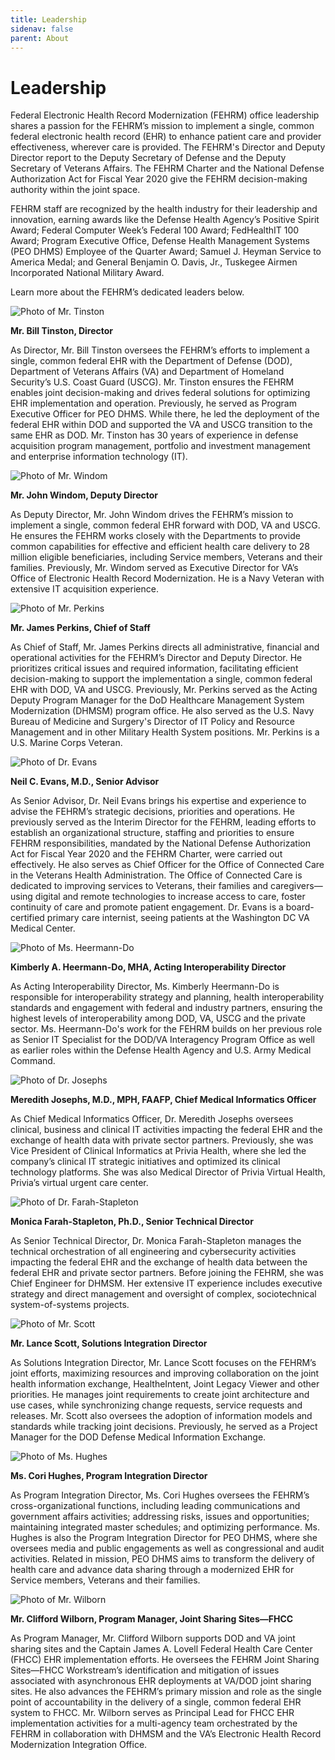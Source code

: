 ```yaml
---
title: Leadership
sidenav: false
parent: About
---
```

# Leadership

Federal Electronic Health Record Modernization (FEHRM) office leadership shares a passion for the FEHRM’s mission to implement a single, common federal electronic health record (EHR) to enhance patient care and provider effectiveness, wherever care is provided. The FEHRM's Director and Deputy Director report to the Deputy Secretary of Defense and the Deputy Secretary of Veterans Affairs. The FEHRM Charter and the National Defense Authorization Act for Fiscal Year 2020 give the FEHRM decision-making authority within the joint space. 

FEHRM staff are recognized by the health industry for their leadership and innovation, earning awards like the Defense Health Agency’s Positive Spirit Award; Federal Computer Week’s Federal 100 Award; FedHealthIT 100 Award; Program Executive Office, Defense Health Management Systems (PEO DHMS) Employee of the Quarter Award; Samuel J. Heyman Service to America Medal; and General Benjamin O. Davis, Jr., Tuskegee Airmen Incorporated National Military Award.

Learn more about the FEHRM’s dedicated leaders below. 

![Photo of Mr. Tinston](/images/tinston.jpg "Mr. Tinston")

**Mr. Bill Tinston, Director**

As Director, Mr. Bill Tinston oversees the FEHRM’s efforts to implement a single, common federal EHR with the Department of Defense (DOD), Department of Veterans Affairs (VA) and Department of Homeland Security’s U.S. Coast Guard (USCG). Mr. Tinston ensures the FEHRM enables joint decision-making and drives federal solutions for optimizing EHR implementation and operation. Previously, he served as Program Executive Officer for PEO DHMS. While there, he led the deployment of the federal EHR within DOD and supported the VA and USCG transition to the same EHR as DOD. Mr. Tinston has 30 years of experience in defense acquisition program management, portfolio and investment management and enterprise information technology (IT).

![Photo of Mr. Windom](images/windom.jpg "Mr. Windom")

**Mr. John Windom, Deputy Director**

As Deputy Director, Mr. John Windom drives the FEHRM’s mission to implement a single, common federal EHR forward with DOD, VA and USCG. He ensures the FEHRM works closely with the Departments to provide common capabilities for effective and efficient health care delivery to 28 million eligible beneficiaries, including Service members, Veterans and their families. Previously, Mr. Windom served as Executive Director for VA’s Office of Electronic Health Record Modernization. He is a Navy Veteran with extensive IT acquisition experience.

![Photo of Mr. Perkins](images/perkins_james-lores.jpg "Mr. Perkins")

**Mr. James Perkins, Chief of Staff**

As Chief of Staff, Mr. James Perkins directs all administrative, financial and operational activities for the FEHRM’s Director and Deputy Director. He prioritizes critical issues and required information, facilitating efficient decision-making to support the implementation a single, common federal EHR with DOD, VA and USCG. Previously, Mr. Perkins served as the Acting Deputy Program Manager for the DoD Healthcare Management System Modernization (DHMSM) program office. He also served as the U.S. Navy Bureau of Medicine and Surgery's Director of IT Policy and Resource Management and in other Military Health System positions. Mr. Perkins is a U.S. Marine Corps Veteran. 

![Photo of Dr. Evans](/images/evans.jpg "Dr. Evans")

**Neil C. Evans, M.D., Senior Advisor**

As Senior Advisor, Dr. Neil Evans brings his expertise and experience to advise the FEHRM’s strategic decisions, priorities and operations. He previously served as the Interim Director for the FEHRM, leading efforts to establish an organizational structure, staffing and priorities to ensure FEHRM responsibilities, mandated by the National Defense Authorization Act for Fiscal Year 2020 and the FEHRM Charter, were carried out effectively. He also serves as Chief Officer for the Office of Connected Care in the Veterans Health Administration. The Office of Connected Care is dedicated to improving services to Veterans, their families and caregivers—using digital and remote technologies to increase access to care, foster continuity of care and promote patient engagement. Dr. Evans is a board-certified primary care internist, seeing patients at the Washington DC VA Medical Center.

![Photo of Ms. Heermann-Do](images/kimberlyheermann-do.jpg "Ms. Heermann-Do")

**Kimberly A. Heermann-Do, MHA, Acting Interoperability Director**

As Acting Interoperability Director, Ms. Kimberly Heermann-Do is responsible for interoperability strategy and planning, health interoperability standards and engagement with federal and industry partners, ensuring the highest levels of interoperability among DOD, VA, USCG and the private sector. Ms. Heermann-Do's work for the FEHRM builds on her previous role as Senior IT Specialist for the DOD/VA Interagency Program Office as well as earlier roles within the Defense Health Agency and U.S. Army Medical Command.

![Photo of Dr. Josephs](/images/josephs.jpg "Dr. Josephs")

**Meredith Josephs, M.D., MPH, FAAFP, Chief Medical Informatics Officer**

As Chief Medical Informatics Officer, Dr. Meredith Josephs oversees clinical, business and clinical IT activities impacting the federal EHR and the exchange of health data with private sector partners. Previously, she was Vice President of Clinical Informatics at Privia Health, where she led the company’s clinical IT strategic initiatives and optimized its clinical technology platforms. She was also Medical Director of Privia Virtual Health, Privia’s virtual urgent care center.

![Photo of Dr. Farah-Stapleton](images/farah-stapleton_monica_hires.jpg "Dr. Farah-Stapleton")

**Monica Farah-Stapleton, Ph.D., Senior Technical Director**

As Senior Technical Director, Dr. Monica Farah-Stapleton manages the technical orchestration of all engineering and cybersecurity activities impacting the federal EHR and the exchange of health data between the federal EHR and private sector partners. Before joining the FEHRM, she was Chief Engineer for DHMSM. Her extensive IT experience includes executive strategy and direct management and oversight of complex, sociotechnical system-of-systems projects.

![Photo of Mr. Scott](/images/scott.png "Mr. Scott")

**Mr. Lance Scott, Solutions Integration Director**

As Solutions Integration Director, Mr. Lance Scott focuses on the FEHRM’s joint efforts, maximizing resources and improving collaboration on the joint health information exchange, HealtheIntent, Joint Legacy Viewer and other priorities. He manages joint requirements to create joint architecture and use cases, while synchronizing change requests, service requests and releases. Mr. Scott also oversees the adoption of information models and standards while tracking joint decisions. Previously, he served as a Project Manager for the DOD Defense Medical Information Exchange.

![Photo of Ms. Hughes](/images/hughes.jpg "Ms. Hughes")

**Ms. Cori Hughes, Program Integration Director**

As Program Integration Director, Ms. Cori Hughes oversees the FEHRM’s cross-organizational functions, including leading communications and government affairs activities; addressing risks, issues and opportunities; maintaining integrated master schedules; and optimizing performance. Ms. Hughes is also the Program Integration Director for PEO DHMS, where she oversees media and public engagements as well as congressional and audit activities. Related in mission, PEO DHMS aims to transform the delivery of health care and advance data sharing through a modernized EHR for Service members, Veterans and their families.

![Photo of Mr. Wilborn](images/wilborn_clifford_web.jpg "Mr. Wilborn")

**Mr. Clifford Wilborn, Program Manager, Joint Sharing Sites—FHCC**

As Program Manager, Mr. Clifford Wilborn supports DOD and VA joint sharing sites and the Captain James A. Lovell Federal Health Care Center (FHCC) EHR implementation efforts. He oversees the FEHRM Joint Sharing Sites—FHCC Workstream’s identification and mitigation of issues associated with asynchronous EHR deployments at VA/DOD joint sharing sites. He also advances the FEHRM’s primary mission and role as the single point of accountability in the delivery of a single, common federal EHR system to FHCC. Mr. Wilborn serves as Principal Lead for FHCC EHR implementation activities for a multi-agency team orchestrated by the FEHRM in collaboration with DHMSM and the VA’s Electronic Health Record Modernization Integration Office.